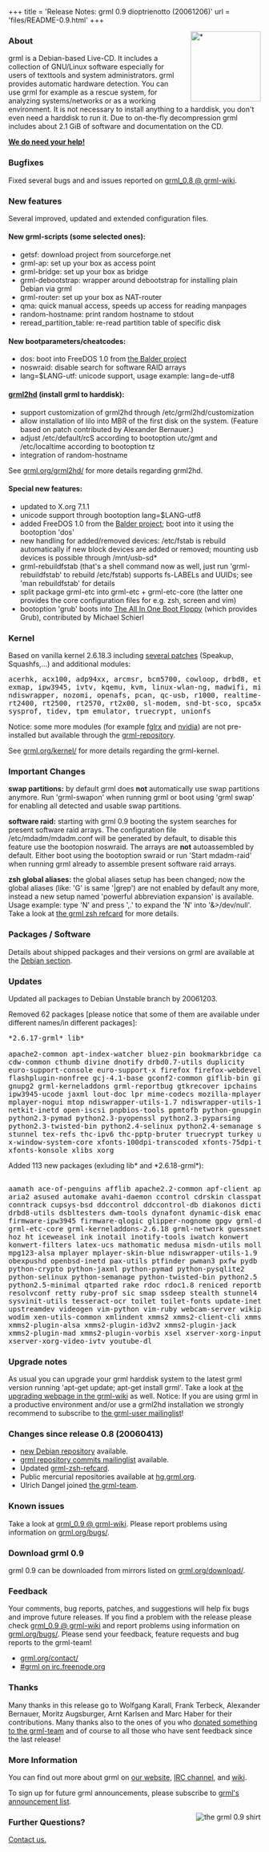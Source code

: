 +++
title = 'Release Notes: grml 0.9 dioptrienotto (20061206)'
url = 'files/README-0.9.html'
+++

<p><a href="/screenshots/"><img align="right" style="margin-left: 20px;
border: 0" src="/screenshots/grml_0.9_small.jpg" width="140" alt="*" /></a></p>

<h3>About</h3>

<p>grml is a Debian-based Live-CD. It includes a collection of GNU/Linux
software especially for users of texttools and system administrators. grml
provides automatic hardware detection. You can use grml for example as a
rescue system, for analyzing systems/networks or as a working environment. It
is not necessary to install anything to a harddisk, you don't even need a
harddisk to run it. Due to on-the-fly decompression grml includes about 2.1
GiB of software and documentation on the CD.</p>

<p><strong><a href="/donations/">We do need your help!</a></strong></p>

<h3>Bugfixes</h3>

<p>Fixed several bugs and and issues reported on <a
href="https://github.com/grml/grml/wiki/grml_0.8">grml_0.8 @
grml-wiki</a>.</p>

<h3>New features</h3>

<p>Several improved, updated and extended configuration files.</p>

<h4>New grml-scripts (some selected ones):</h4>

<ul>

<li>getsf: download project from sourceforge.net

<li>grml-ap: set up your box as access point

<li>grml-bridge: set up your box as bridge

<li>grml-debootstrap: wrapper around debootstrap for
installing plain Debian via grml

<li>grml-router: set up your box as NAT-router

<li>qma: quick manual access, speeds up access for reading manpages

<li>random-hostname: print random hostname to stdout

<li>reread_partition_table: re-read partition table of specific disk

</ul>

<h4>New bootparameters/cheatcodes:</h4>

<ul>

<li>dos: boot into FreeDOS 1.0 from <a
href="http://www.finnix.org/Balder">the Balder project</a></li>

<li>noswraid: disable search for software RAID arrays</li>

<li>lang=$LANG-utf: unicode support, usage example:
lang=de-utf8</li>

</ul>

<h4><a href="/grml2hd/">grml2hd</a> (install grml to harddisk):</h4>

<ul>

<li>support customization of grml2hd through
/etc/grml2hd/customization</li>

<li>allow installation of lilo into MBR of the first disk on the system.
(Feature based on patch contributed by Alexander Bernauer.)</li>

<li>adjust /etc/default/rcS according to bootoption utc/gmt
and /etc/localtime according to bootoption tz</li>

<li>integration of random-hostname</li>

</ul>

<p>See <a href="/grml2hd/">grml.org/grml2hd/</a> for more details regarding
grml2hd.</p>

<h4>Special new features:</h4>

<ul>

<li>updated to X.org 7.1.1</li>

<li>unicode support through bootoption lang=$LANG-utf8

<li>added FreeDOS 1.0 from the <a
href="http://www.finnix.org/Balder">Balder project</a>; boot into it using the bootoption 'dos'

<li>new handling for added/removed devices: /etc/fstab is
rebuild automatically if new block devices are added or
removed; mounting usb devices is possible through /mnt/usb-sd*

<li>grml-rebuildfstab (that's a shell command now as well, just run
'grml-rebuildfstab' to rebuild /etc/fstab) supports fs-LABELs and UUIDs;
see 'man rebuildfstab' for details

<li>split package grml-etc into grml-etc + grml-etc-core (the
latter one provides the core configuration files for e.g. zsh,
screen and vim)

<li>bootoption 'grub' boots into <a
href="http://home.arcor.de/mschierlm/bootdisk/">The All In One
Boot Floppy</a> (which provides Grub), contributed by Michael
Schierl</li>

</ul>

<h3>Kernel</h3>

<p>Based on vanilla kernel 2.6.18.3 including <a
href="/kernel/">several patches</a> (Speakup, Squashfs,...) and
additional modules:</p>

<pre class="rahmen">
acerhk, acx100, adp94xx, arcmsr, bcm5700, cowloop, drbd8, et131x,
exmap, ipw3945, ivtv, kqemu, kvm, linux-wlan-ng, madwifi, misdn,
ndiswrapper, nozomi, openafs, pcan, qc-usb, r1000, realtime-lsm,
rt2400, rt2500, rt2570, rt2x00, sl-modem, snd-bt-sco, spca5xx,
sysprof, tidev, tpm_emulator, truecrypt, unionfs
</pre>

<p>Notice: some more modules (for example <a
href="https://github.com/grml/grml/wiki/ati">fglrx</a> and <a
href="https://github.com/grml/grml/wiki/nvidia">nvidia</a>) are not
pre-installed but available through the <a
href="http://deb.grml.org/">grml-repository</a>.</p>

<p>See <a href="/kernel/">grml.org/kernel/</a> for more details regarding
the grml-kernel.</p>

<h3>Important Changes</h3>

<p><strong>swap partitions:</strong> by default grml does
<strong>not</strong> automatically use swap partitions anymore.
Run 'grml-swapon' when running grml or boot using 'grml swap'
for enabling all detected and usable swap partitions.</p>

<p><strong>software raid:</strong> starting with grml 0.9
booting the system searches for present software raid arrays.
The configuration file /etc/mdadm/mdadm.conf will be generated
by default, to disable this feature use the bootopion noswraid.
The arrays are <strong>not</strong> autoassembled by default.
Either boot using the bootoption swraid or run 'Start
mdadm-raid' when running grml already to assemble present
software raid arrays.</p>

<p><strong>zsh global aliases:</strong> the global aliases
setup has been changed; now the global aliases (like: 'G' is
same '|grep') are not enabled by default any more, instead a
new setup named 'powerful abbreviation expansion' is available.
Usage example: type 'N' and press ',.' to expand the 'N' into
'&amp;&gt;/dev/null'. Take a look at <a
href="/zsh/#grmlzshrefcard">the grml zsh refcard</a> for more
details.</p>

<h3>Packages / Software</h3>

<p>Details about shipped packages and their versions on grml are available at
the <a href="http://grml.org/files/#debian">Debian section</a>.</p>

<h3>Updates</h3>

<p>Updated all packages to Debian Unstable branch by 20061203.</p>

<p>Removed 62 packages [please notice that some of them are available under
different names/in different packages]:</p>

<pre class="rahmen">
*2.6.17-grml* lib*

apache2-common apt-index-watcher bluez-pin bookmarkbridge camgrab cdw
cdw-common cthumb divine dnotify drbd0.7-utils duplicity
euro-support-console euro-support-x firefox firefox-webdeveloper
flashplugin-nonfree gcj-4.1-base gconf2-common giflib-bin giflib3g
gnupg2 grml-kerneladdons grml-reportbug gtkrecover ipchains ipmasqadm
ipw3945-ucode jaxml lout-doc lpr mime-codecs mozilla-mplayer
mplayer-nogui mtop ndiswrapper-utils-1.7 ndiswrapper-utils-1.8
netkit-inetd open-iscsi pnpbios-tools ppmtofb python-gnupginterface
python2.3-pymad python2.3-pyopenssl python2.3-pyparsing
python2.3-twisted-bin python2.4-selinux python2.4-semanage scanerrlog
stunnel tex-refs thc-ipv6 thc-pptp-bruter truecrypt turkey update
x-window-system-core xfonts-100dpi-transcoded xfonts-75dpi-transcoded
xfonts-konsole xlibs xorg
</pre>

<p>Added 113 new packages (exluding lib* and *2.6.18-grml*):</p>

<pre class="rahmen">

aamath ace-of-penguins afflib apache2.2-common apf-client apf-server
aria2 asused automake avahi-daemon ccontrol cdrskin classpath-gtkpeer
conntrack cupsys-bsd ddccontrol ddccontrol-db diakonos diction dov4l
drbd8-utils dsbltesters dwm-tools dynafont dynamic-disk emacs emelfm
firmware-ipw3945 firmware-qlogic glipper-nognome gpgv grml-debootstrap
grml-etc-core grml-kerneladdons-2.6.18 grml-network guessnet histring
hoz ht iceweasel ink inotail inotify-tools iwatch konwert
konwert-filters latex-ucs mathomatic medusa misdn-utils molly-guard
mpg123-alsa mplayer mplayer-skin-blue ndiswrapper-utils-1.9 ne
obexpushd openbsd-inetd pax-utils ptfinder pwman3 pxfw pydb
python-crypto python-jaxml python-pymad python-pysqlite2
python-selinux python-semanage python-twisted-bin python2.5
python2.5-minimal qtparted rake rdoc rdoc1.8 reniced reportbug
resolvconf retty ruby-prof sic smap ssdeep stealth stunnel4 synergy
sysvinit-utils tesseract-ocr toilet toilet-fonts update-inetd
upstreamdev videogen vim-python vim-ruby webcam-server wikipedia2text
wodim xen-utils-common xmlindent xmms2 xmms2-client-cli xmms2-core
xmms2-plugin-alsa xmms2-plugin-id3v2 xmms2-plugin-jack
xmms2-plugin-mad xmms2-plugin-vorbis xsel xserver-xorg-input-vmmouse
xserver-xorg-video-ivtv youtube-dl
</pre>

<h3>Upgrade notes</h3>

<p>As usual you can upgrade your grml harddisk system to the latest grml
version running 'apt-get update; apt-get install grml'. Take a look at <a
href="https://github.com/grml/grml/wiki/upgrading">the upgrading webpage in
the grml-wiki</a> as well. Notice: If you are using grml in a productive
environment and/or use a grml2hd installation we strongly recommend to
subscribe to <a href="http://grml.org/mailinglist/">the grml-user
mailinglist</a>!</p>

<h3>Changes since release 0.8 (20060413)</h3>

<ul>
<li><a href="http://lists.mur.at/pipermail/grml/2006-December/001159.html">new Debian repository</a> available.
<li><a href="http://ml.grml.org/list/hg-commits.en.html">grml repository commits mailinglist</a> available.
<li>Updated <a href="/zsh/#grmlzshrefcard">grml-zsh-refcard</a>.
<li>Public mercurial repositories available at <a
href="http://hg.grml.org/">hg.grml.org</a>.
<li>Ulrich Dangel joined <a href="/team/">the grml-team</a>.
</ul>

<h3>Known issues</h3>

<p>Take a look at <a
href="https://github.com/grml/grml/wiki/grml_0.9">grml_0.9 @ grml-wiki</a>.
Please report problems using information on <a
href="/bugs/">grml.org/bugs/</a>.</p>

<h3>Download grml 0.9</h3>

<p>grml 0.9 can be downloaded from mirrors listed on <a
href="/download/">grml.org/download/</a>.</p>

<h3>Feedback</h3>

<p>Your comments, bug reports, patches, and suggestions will help fix bugs
and improve future releases. If you find a problem with the release please
check <a href="https://github.com/grml/grml/wiki/grml_0.9">grml_0.9 @
grml-wiki</a> and report problems using information on <a
href="/bugs/">grml.org/bugs/</a>. Please send your feedback, feature
requests and bug reports to the grml-team!</p>

<ul>
<li><a href="/contact/">grml.org/contact/</a>
<li><a href="/irc/">#grml on irc.freenode.org</a>
</ul>

<h3>Thanks</h3>

<p>Many thanks in this release go to Wolfgang Karall, Frank
Terbeck, Alexander Bernauer, Moritz Augsburger, Arnt Karlsen
and Marc Haber for their contributions. Many thanks also to the
ones of you who <a href="/donations/">donated something to the
grml-team</a> and of course to all those who have sent feedback
since the last release!</p>

<h3>More Information</h3>

<p>You can find out more about grml on <a href="/">our website</a>, <a
href="/irc/">IRC channel</a>, and <a href="http://wiki.grml.org/">wiki</a>.

<p>To sign up for future grml announcements, please subscribe to <a
href="http://lists.mur.at/mailman/listinfo/grml-announce"> grml's
announcement list</a>.</p>


<p><a
href="http://www.spreadshirt.net/shop.php?article_id=3966156&view_id=4#top"><img
align="right" style="margin-left: 20px; border: 0"
src="/img/grmlshirt_0.9.jpg" alt="the grml 0.9 shirt" /></a></p>

<h3>Further Questions?</h3>

<p><a href="http://grml.org/contact/">Contact us.</a></p>
